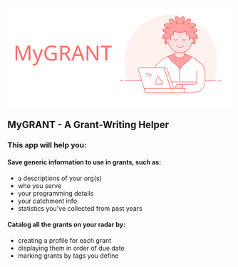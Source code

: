 [logo]: src/assets/large-logo.svg "MyGrant Logo"
![alt text][logo]

## MyGRANT - A Grant-Writing Helper

### This app will help you:
#### Save generic information to use in grants, such as:

- a descriptions of your org(s)
- who you serve
- your programming details
- your catchment info
- statistics you've collected from past years


#### Catalog all the grants on your radar by:

- creating a profile for each grant
- displaying them in order of due date
- marking grants by tags you define